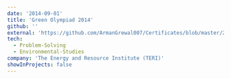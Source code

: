 ```yaml
---
date: '2014-09-01'
title: 'Green Olympiad 2014'
github: ''
external: 'https://github.com/ArmanGrewal007/Certificates/blob/master/2014_09_01_Green_Olympiad.pdf'
tech:
  - Problem-Solving
  - Environmental-Studies
company: 'The Energy and Resource Institute (TERI)'
showInProjects: false
---
```




